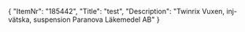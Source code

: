 {
  "ItemNr": "185442",
  "Title": "test",
  "Description": "Twinrix Vuxen, inj-vätska, suspension Paranova Läkemedel AB"
}